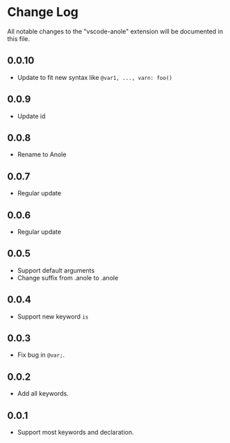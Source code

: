 # Change Log

All notable changes to the "vscode-anole" extension will be documented in this file.

## 0.0.10

- Update to fit new syntax like `@var1, ..., varn: foo()`

## 0.0.9

- Update id

## 0.0.8

- Rename to Anole

## 0.0.7

- Regular update

## 0.0.6

- Regular update

## 0.0.5

- Support default arguments
- Change suffix from .anole to .anole

## 0.0.4

- Support new keyword `is`

## 0.0.3

- Fix bug in `@var;`.

## 0.0.2

- Add all keywords.

## 0.0.1

- Support most keywords and declaration.
